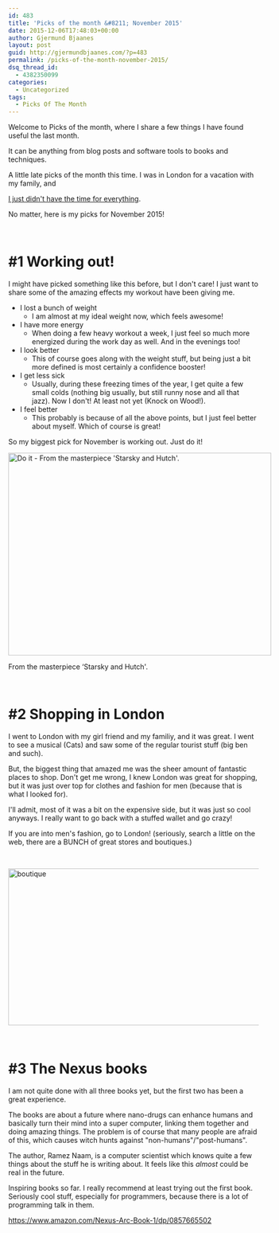 ```yaml
---
id: 483
title: 'Picks of the month &#8211; November 2015'
date: 2015-12-06T17:48:03+00:00
author: Gjermund Bjaanes
layout: post
guid: http://gjermundbjaanes.com/?p=483
permalink: /picks-of-the-month-november-2015/
dsq_thread_id:
  - 4382350099
categories:
  - Uncategorized
tags:
  - Picks Of The Month
---
```

Welcome to Picks of the month, where I share a few things I have found useful the last month.

It can be anything from blog posts and software tools to books and techniques.

<!--more-->
A little late picks of the month this time. I was in London for a vacation with my family, and 

<a href="http://gjermundbjaanes.com/i-dont-have-time-for-it-all/" target="_blank">I just didn't have the time for everything</a>.

No matter, here is my picks for November 2015!

&nbsp;

# #1 Working out!

I might have picked something like this before, but I don't care! I just want to share some of the amazing effects my workout have been giving me.

  * I lost a bunch of weight 
      * I am almost at my ideal weight now, which feels awesome!
  * I have more energy 
      * When doing a few heavy workout a week, I just feel so much more energized during the work day as well. And in the evenings too!
  * I look better 
      * This of course goes along with the weight stuff, but being just a bit more defined is most certainly a confidence booster!
  * I get less sick 
      * Usually, during these freezing times of the year, I get quite a few small colds (nothing big usually, but still runny nose and all that jazz). Now I don't! At least not yet (Knock on Wood!).
  * I feel better 
      * This probably is because of all the above points, but I just feel better about myself. Which of course is great!

So my biggest pick for November is working out. Just do it!

<div id="attachment_221" style="width: 539px" class="wp-caption alignnone">
  <a href="http://gjermundbjaanes.com/wp-content/uploads/2015/04/Do-it1.png"><img class="size-full wp-image-221" src="http://gjermundbjaanes.com/wp-content/uploads/2015/04/Do-it1.png" alt="Do it - From the masterpiece 'Starsky and Hutch'." width="529" height="407" srcset="http://gjermundbjaanes.com/wp-content/uploads/2015/04/Do-it1.png 529w, http://gjermundbjaanes.com/wp-content/uploads/2015/04/Do-it1-300x231.png 300w" sizes="(max-width: 529px) 100vw, 529px" /></a>
  
  <p class="wp-caption-text">
    From the masterpiece &#8216;Starsky and Hutch'.
  </p>
</div>

&nbsp;

# #2 Shopping in London

I went to London with my girl friend and my familiy, and it was great. I went to see a musical (Cats) and saw some of the regular tourist stuff (big ben and such).

But, the biggest thing that amazed me was the sheer amount of fantastic places to shop. Don't get me wrong, I knew London was great for shopping, but it was just over top for clothes and fashion for men (because that is what I looked for).

I'll admit, most of it was a bit on the expensive side, but it was just so cool anyways. I really want to go back with a stuffed wallet and go crazy!

If you are into men's fashion, go to London! (seriously, search a little on the web, there are a BUNCH of great stores and boutiques.)

&nbsp;

[<img class="alignnone  wp-image-484" src="http://gjermundbjaanes.com/wp-content/uploads/2015/12/boutique.jpg" alt="boutique" width="532" height="315" />](http://gjermundbjaanes.com/wp-content/uploads/2015/12/boutique.jpg)

&nbsp;

# #3 The Nexus books

I am not quite done with all three books yet, but the first two has been a great experience.

The books are about a future where nano-drugs can enhance humans and basically turn their mind into a super computer, linking them together and doing amazing things. The problem is of course that many people are afraid of this, which causes witch hunts against "non-humans"/"post-humans".

The author, Ramez Naam, is a computer scientist which knows quite a few things about the stuff he is writing about. It feels like this *almost* could be real in the future.

Inspiring books so far. I really recommend at least trying out the first book. Seriously cool stuff, especially for programmers, because there is a lot of programming talk in them.

<a href="https://www.amazon.com/Nexus-Arc-Book-1/dp/0857665502" target="_blank">https://www.amazon.com/Nexus-Arc-Book-1/dp/0857665502</a>

&nbsp;
